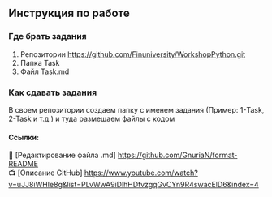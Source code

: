 ## Инструкция по работе    

### Где брать задания

1. Репозитории https://github.com/Finuniversity/WorkshopPython.git    
2. Папка Task    
3. Файл Task.md    

### Как сдавать задания    

В своем репозитории создаем папку с именем задания (Пример: 1-Task, 2-Task и т.д.) и туда размещаем файлы с кодом

#### Ссылки:

:ledger: [Редактирование файла .md] https://github.com/GnuriaN/format-README    
:tv: [Описание GitHub] https://www.youtube.com/watch?v=uJJ8iWHIe8g&list=PLvWwA9iDlhHDtvzgqGvCYn9R4swacElD6&index=4    
